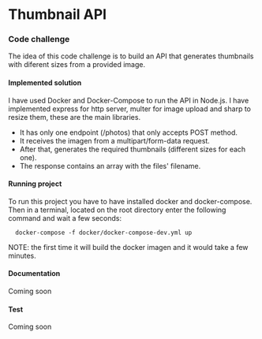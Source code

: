 # Thumbnail API

### Code challenge
The idea of this code challenge is to build an API that generates thumbnails with diferent sizes from a provided image.

#### Implemented solution
I have used Docker and Docker-Compose to run the API in Node.js. I have implemented express for http server, multer for image upload and sharp to resize them, these are the main libraries.

- It has only one endpoint (/photos) that only accepts POST method.
- It receives the imagen from a multipart/form-data request.
- After that, generates the required thumbnails (different sizes for each one).
- The response contains an array with the files' filename.

#### Running project

To run this project you have to have installed docker and docker-compose. Then in a terminal, located on the root directory enter the following command and wait a few seconds:

```
  docker-compose -f docker/docker-compose-dev.yml up
```

NOTE: the first time it will build the docker imagen and it would take a few minutes.

#### Documentation
Coming soon

#### Test
Coming soon